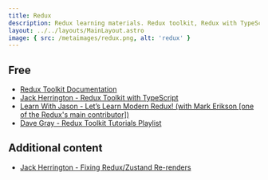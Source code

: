 ```yaml
---
title: Redux
description: Redux learning materials. Redux toolkit, Redux with TypeScript and more!
layout: ../../layouts/MainLayout.astro
image: { src: /metaimages/redux.png, alt: 'redux' }
---
```


## Free

- [Redux Toolkit Documentation](https://redux-toolkit.js.org/introduction/getting-started)
- [Jack Herrington - Redux Toolkit with TypeScript](https://www.youtube.com/watch?v=eFh2Kr9hfyo)
- [Learn With Jason - Let’s Learn Modern Redux! (with Mark Erikson [one of the Redux's main contributor])](https://www.youtube.com/watch?v=9zySeP5vH9c)
- [Dave Gray - Redux Toolkit Tutorials Playlist](https://www.youtube.com/playlist?list=PL0Zuz27SZ-6M1J5I1w2-uZx36Qp6qhjKo)

## Additional content

- [Jack Herrington - Fixing Redux/Zustand Re-renders](https://www.youtube.com/watch?v=aOt4Hz3ze3Q)
